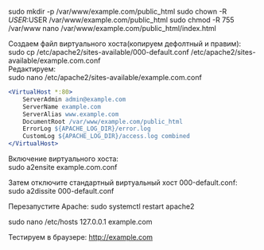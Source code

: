 sudo mkdir -p /var/www/example.com/public_html
sudo chown -R $USER:$USER /var/www/example.com/public_html
sudo chmod -R 755 /var/www
nano /var/www/example.com/public_html/index.html

Создаем файл виртуального хоста(копируем дефолтный и правим):  
sudo cp /etc/apache2/sites-available/000-default.conf /etc/apache2/sites-available/example.com.conf  
Редактируем:  
sudo nano /etc/apache2/sites-available/example.com.conf  

```apache
<VirtualHost *:80>
    ServerAdmin admin@example.com
    ServerName example.com
    ServerAlias www.example.com
    DocumentRoot /var/www/example.com/public_html
    ErrorLog ${APACHE_LOG_DIR}/error.log
    CustomLog ${APACHE_LOG_DIR}/access.log combined
</VirtualHost>
```

Включение виртуального хоста:  
sudo a2ensite example.com.conf  

Затем отключите стандартный виртуальный хост 000-default.conf:  
sudo a2dissite 000-default.conf

Перезапустите Apache:
sudo systemctl restart apache2

sudo nano /etc/hosts
127.0.0.1   example.com

Тестируем в браузере:
http://example.com
